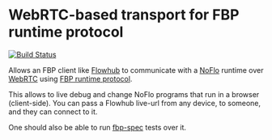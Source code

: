 # WebRTC-based transport for FBP runtime protocol
[![Build Status](https://travis-ci.org/noflo/noflo-runtime-webrtc.svg?branch=master)](https://travis-ci.org/noflo/noflo-runtime-webrtc)

Allows an FBP client like [Flowhub](https://flowhub.io) to communicate with a [NoFlo](https://noflojs.org) runtime
over [WebRTC](https://en.wikipedia.org/wiki/WebRTC) using [FBP runtime protocol](http://flowbased.github.io/fbp-protocol/).

This allows to live debug and change NoFlo programs that run in a browser (client-side).
You can pass a Flowhub live-url from any device, to someone, and they can connect to it.

One should also be able to run [fbp-spec](https://github.com/flowbased/fbp-spec) tests over it.
